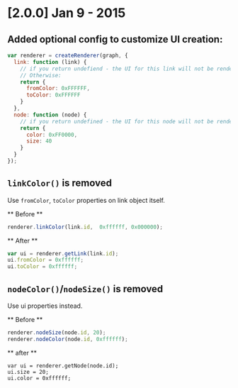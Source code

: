 # [2.0.0] Jan 9 - 2015

## Added optional config to customize UI creation:

``` js
var renderer = createRenderer(graph, {
  link: function (link) {
    // if you return undefiend - the UI for this link will not be rendered.
    // Otherwise:
    return {
      fromColor: 0xFFFFFF,
      toColor: 0xFFFFFF
    }
  },
  node: function (node) {
    // if you return undefined - the UI for this node will not be rendered.
    return {
      color: 0xFF0000,
      size: 40
    }
  }
});
```

## `linkColor()` is removed

Use `fromColor`, `toColor` properties on link object itself.

** Before **

``` js
renderer.linkColor(link.id,  0xffffff, 0x000000);
```

** After **

``` js
var ui = renderer.getLink(link.id);
ui.fromColor = 0xffffff;
ui.toColor = 0xffffff;
```

## `nodeColor()`/`nodeSize()` is removed

Use ui properties instead.

** Before **

``` js
renderer.nodeSize(node.id, 20);
renderer.nodeColor(node.id, 0xffffff);
```

** after **

```
var ui = renderer.getNode(node.id);
ui.size = 20;
ui.color = 0xffffff;
```
